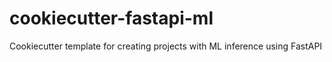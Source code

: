 # cookiecutter-fastapi-ml
Cookiecutter template for creating projects with ML inference using FastAPI
